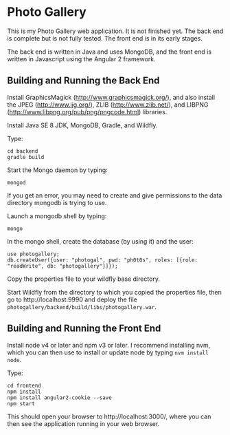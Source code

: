 # Photo Gallery

This is my Photo Gallery web application.  It is not finished yet.  The back end is complete but is not fully tested.  The front end is in its early stages.

The back end is written in Java and uses MongoDB, and the front end is written in Javascript using the Angular 2 framework.

## Building and Running the Back End

Install GraphicsMagick (http://www.graphicsmagick.org/), and also install the JPEG (http://www.ijg.org/), ZLIB (http://www.zlib.net/), and LIBPNG (http://www.libpng.org/pub/png/pngcode.html) libraries.

Install Java SE 8 JDK, MongoDB, Gradle, and Wildfly.

Type:
```
cd backend
gradle build
```

Start the Mongo daemon by typing:
```
mongod
```

If you get an error, you may need to create and give permissions to the data directory mongodb is trying to use.

Launch a mongodb shell by typing:
```
mongo
```

In the mongo shell, create the database (by using it) and the user:
```
use photogallery;
db.createUser({user: "photogal", pwd: "ph0t0s", roles: [{role: "readWrite", db: "photogallery"}]});
```

Copy the properties file to your wildfly base directory.

Start Wildfly from the directory to which you copied the properties file, then go to http://localhost:9990 and deploy the file `photogallery/backend/build/libs/photogallery.war`.

## Building and Running the Front End

Install node v4 or later and npm v3 or later.  I recommend installing nvm, which you can then use to install or update node by typing `nvm install node`.

Type:
```
cd frontend
npm install
npm install angular2-cookie --save
npm start
```

This should open your browser to http://localhost:3000/, where you can then see the application running in your web browser.
